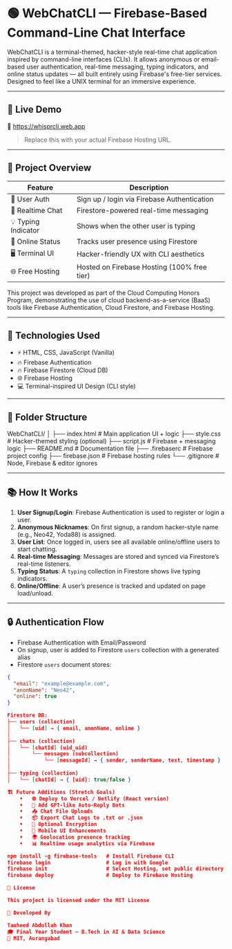 # 🟢 WebChatCLI — Firebase-Based Command-Line Chat Interface

WebChatCLI is a terminal-themed, hacker-style real-time chat application inspired by command-line interfaces (CLIs). It allows anonymous or email-based user authentication, real-time messaging, typing indicators, and online status updates — all built entirely using Firebase's free-tier services. Designed to feel like a UNIX terminal for an immersive experience.

---

## 🚀 Live Demo

🔗 https://whisprcli.web.app  
> Replace this with your actual Firebase Hosting URL.

---

## 🎯 Project Overview

| Feature             | Description                                                        |
|---------------------|--------------------------------------------------------------------|
| 👤 User Auth         | Sign up / login via Firebase Authentication                        |
| 💬 Realtime Chat     | Firestore-powered real-time messaging                              |
| 💡 Typing Indicator  | Shows when the other user is typing                                |
| 🔌 Online Status     | Tracks user presence using Firestore                               |
| 🖥️ Terminal UI       | Hacker-friendly UX with CLI aesthetics                             |
| 🌐 Free Hosting      | Hosted on Firebase Hosting (100% free tier)                        |

This project was developed as part of the Cloud Computing Honors Program, demonstrating the use of cloud backend-as-a-service (BaaS) tools like Firebase Authentication, Cloud Firestore, and Firebase Hosting.

---

## 🧠 Technologies Used

- ⚡ HTML, CSS, JavaScript (Vanilla)
- 🔥 Firebase Authentication
- 🔥 Firebase Firestore (Cloud DB)
- 🌐 Firebase Hosting
- 💻 Terminal-inspired UI Design (CLI style)

---

## 📂 Folder Structure
WebChatCLI/
│
├── index.html         # Main application UI + logic
├── style.css          # Hacker-themed styling (optional)
├── script.js          # Firebase + messaging logic
├── README.md          # Documentation file
├── .firebaserc        # Firebase project config
├── firebase.json      # Firebase hosting rules
└── .gitignore         # Node, Firebase & editor ignores

---

## 📚 How It Works

1. **User Signup/Login**: Firebase Authentication is used to register or login a user.
2. **Anonymous Nicknames**: On first signup, a random hacker-style name (e.g., Neo42, Yoda88) is assigned.
3. **User List**: Once logged in, users see all available online/offline users to start chatting.
4. **Real-time Messaging**: Messages are stored and synced via Firestore’s real-time listeners.
5. **Typing Status**: A `typing` collection in Firestore shows live typing indicators.
6. **Online/Offline**: A user’s presence is tracked and updated on page load/unload.

---

## 🔒 Authentication Flow

- Firebase Authentication with Email/Password  
- On signup, user is added to Firestore `users` collection with a generated alias  
- Firestore `users` document stores:

```json
{
  "email": "example@example.com",
  "anonName": "Neo42",
  "online": true
}

Firestore DB:
├── users (collection)
│   └── [uid] → { email, anonName, online }
│
├── chats (collection)
│   └── [chatId] (uid_uid)
│       └── messages (subcollection)
│           └── [messageId] → { sender, senderName, text, timestamp }
│
├── typing (collection)
│   └── [chatId] → { [uid]: true/false }

🏗️ Future Additions (Stretch Goals)
	•	🌐 Deploy to Vercel / Netlify (React version)
	•	🧠 Add GPT-like Auto-Reply Bots
	•	📥 Chat File Uploads
	•	📦 Export Chat Logs to .txt or .json
	•	🔐 Optional Encryption
	•	📱 Mobile UI Enhancements
	•	🌍 Geolocation presence tracking
	•	📊 Realtime usage analytics via Firebase

npm install -g firebase-tools   # Install Firebase CLI
firebase login                  # Log in with Google
firebase init                   # Select Hosting, set public directory to your project root
firebase deploy                 # Deploy to Firebase Hosting

📜 License

This project is licensed under the MIT License

👤 Developed By

Tauheed Abdullah Khan
🎓 Final Year Student — B.Tech in AI & Data Science
🏫 MIT, Aurangabad

